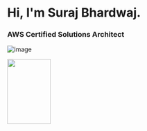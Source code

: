 # Hi, I'm Suraj Bhardwaj.
### AWS Certified Solutions Architect 


![image](https://github.com/user-attachments/assets/28a8b5a9-cff3-42a4-b339-d666d0b6f29e)

<img src="[https://your-image-url.type](https://github.com/user-attachments/assets/28a8b5a9-cff3-42a4-b339-d666d0b6f29e)" width="100" height="150">



